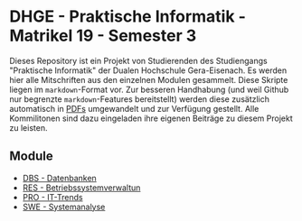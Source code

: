 # DHGE - Praktische Informatik - Matrikel 19 - Semester 3

Dieses Repository ist ein Projekt von Studierenden des Studiengangs "Praktische Informatik" der Dualen Hochschule Gera-Eisenach. Es werden hier alle Mitschriften aus den einzelnen Modulen gesammelt. Diese Skripte liegen im `markdown`-Format vor. Zur besseren Handhabung (und weil Github nur begrenzte `markdown`-Features bereitstellt) werden diese zusätzlich automatisch in [PDFs](https://github.com/importPI19fromDHGE/dhge-pi19-sem3/releases) umgewandelt und zur Verfügung gestellt. Alle Kommilitonen sind dazu eingeladen ihre eigenen Beiträge zu diesem Projekt zu leisten.

## Module

- [DBS - Datenbanken](./DBS)
- [RES - Betriebssystemverwaltun](./RES)
- [PRO - IT-Trends](./PRO)
- [SWE - Systemanalyse](./SWE)
